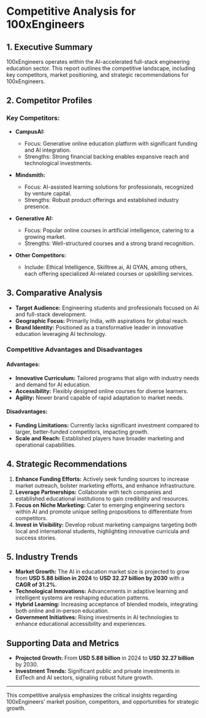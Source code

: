 # Competitive Analysis for 100xEngineers

## 1. Executive Summary

100xEngineers operates within the AI-accelerated full-stack engineering education sector. This report outlines the competitive landscape, including key competitors, market positioning, and strategic recommendations for 100xEngineers.

## 2. Competitor Profiles

### Key Competitors:
- **CampusAI:** 
  - Focus: Generative online education platform with significant funding and AI integration.
  - Strengths: Strong financial backing enables expansive reach and technological investments.

- **Mindsmith:** 
  - Focus: AI-assisted learning solutions for professionals, recognized by venture capital.
  - Strengths: Robust product offerings and established industry presence.

- **Generative AI:** 
  - Focus: Popular online courses in artificial intelligence, catering to a growing market.
  - Strengths: Well-structured courses and a strong brand recognition.

- **Other Competitors:** 
  - Include: Ethical Intelligence, Skilltree.ai, AI GYAN, among others, each offering specialized AI-related courses or upskilling services.

## 3. Comparative Analysis

- **Target Audience:** Engineering students and professionals focused on AI and full-stack development.
- **Geographic Focus:** Primarily India, with aspirations for global reach.
- **Brand Identity:** Positioned as a transformative leader in innovative education leveraging AI technology.

### Competitive Advantages and Disadvantages

#### Advantages:
- **Innovative Curriculum:** Tailored programs that align with industry needs and demand for AI education.
- **Accessibility:** Flexibly designed online courses for diverse learners.
- **Agility:** Newer brand capable of rapid adaptation to market needs.

#### Disadvantages:
- **Funding Limitations:** Currently lacks significant investment compared to larger, better-funded competitors, impacting growth.
- **Scale and Reach:** Established players have broader marketing and operational capabilities.

## 4. Strategic Recommendations

1. **Enhance Funding Efforts:** Actively seek funding sources to increase market outreach, bolster marketing efforts, and enhance infrastructure.
2. **Leverage Partnerships:** Collaborate with tech companies and established educational institutions to gain credibility and resources.
3. **Focus on Niche Marketing:** Cater to emerging engineering sectors within AI and promote unique selling propositions to differentiate from competitors.
4. **Invest in Visibility:** Develop robust marketing campaigns targeting both local and international students, highlighting innovative curricula and success stories.

## 5. Industry Trends

- **Market Growth:** The AI in education market size is projected to grow from **USD 5.88 billion in 2024** to **USD 32.27 billion by 2030** with a **CAGR of 31.2%**.
- **Technological Innovations:** Advancements in adaptive learning and intelligent systems are reshaping education patterns.
- **Hybrid Learning:** Increasing acceptance of blended models, integrating both online and in-person education.
- **Government Initiatives:** Rising investments in AI technologies to enhance educational accessibility and experiences.

## Supporting Data and Metrics

- **Projected Growth:** From **USD 5.88 billion** in 2024 to **USD 32.27 billion** by 2030.
- **Investment Trends:** Significant public and private investments in EdTech and AI sectors, signaling robust future growth.

---
This competitive analysis emphasizes the critical insights regarding 100xEngineers' market position, competitors, and opportunities for strategic growth.